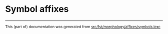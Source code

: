 
# Symbol affixes

* * *

<small>This (part of) documentation was generated from [src/fst/morphology/affixes/symbols.lexc](https://github.com/giellalt/lang-som/blob/main/src/fst/morphology/affixes/symbols.lexc)</small>
